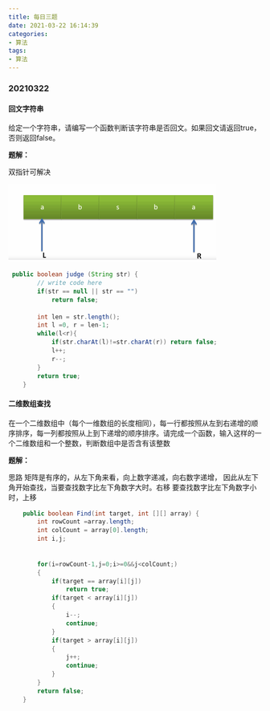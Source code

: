 ```yaml
---
title: 每日三题
date: 2021-03-22 16:14:39
categories: 
- 算法
tags:
- 算法
---
```


### 20210322

#### 回文字符串

给定一个字符串，请编写一个函数判断该字符串是否回文。如果回文请返回true，否则返回false。



**题解：**

双指针可解决



<img src="每日三题/image-20210322161648164.png" alt="image-20210322161648164" style="zoom:50%;" />

```java
 public boolean judge (String str) {
        // write code here
        if(str == null || str == "")
            return false;
            
        int len = str.length();
        int l =0, r = len-1;
        while(l<r){
            if(str.charAt(l)!=str.charAt(r)) return false;
            l++;
            r--;
        }
        return true;
    }
```

#### 二维数组查找

在一个二维数组中（每个一维数组的长度相同），每一行都按照从左到右递增的顺序排序，每一列都按照从上到下递增的顺序排序。请完成一个函数，输入这样的一个二维数组和一个整数，判断数组中是否含有该整数



**题解：**

思路
矩阵是有序的，从左下角来看，向上数字递减，向右数字递增，
因此从左下角开始查找，当要查找数字比左下角数字大时。右移
要查找数字比左下角数字小时，上移

```java
    public boolean Find(int target, int [][] array) {
        int rowCount =array.length;
        int colCount = array[0].length;
        int i,j;
   

        for(i=rowCount-1,j=0;i>=0&&j<colCount;)
        {
            if(target == array[i][j])
                return true;
            if(target < array[i][j])
            {
                i--;
                continue;
            }
            if(target > array[i][j])
            {
                j++;
                continue;
            }
        }
        return false;
    }
```

